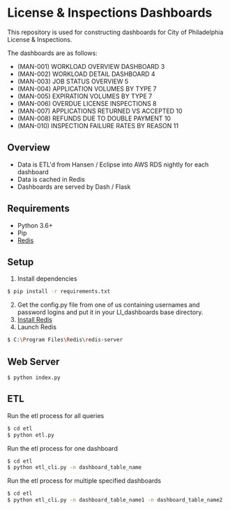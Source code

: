# License & Inspections Dashboards

This repository is used for constructing dashboards for City of Philadelphia License & Inspections.

The dashboards are as follows:

- (MAN-001) WORKLOAD OVERVIEW DASHBOARD	3
- (MAN-002) WORKLOAD DETAIL DASHBOARD	4
- (MAN-003) JOB STATUS OVERVIEW	5
- (MAN-004) APPLICATION VOLUMES BY TYPE	7
- (MAN-005) EXPIRATION VOLUMES BY TYPE	7
- (MAN-006) OVERDUE LICENSE INSPECTIONS	8
- (MAN-007) APPLICATIONS RETURNED VS ACCEPTED	10
- (MAN-008) REFUNDS DUE TO DOUBLE PAYMENT	10
- (MAN-010) INSPECTION FAILURE RATES BY REASON	11

## Overview
- Data is ETL'd from Hansen / Eclipse into AWS RDS nightly for each dashboard
- Data is cached in Redis
- Dashboards are served by Dash / Flask

## Requirements
- Python 3.6+
- Pip
- [Redis](https://github.com/rgl/redis/downloads)

## Setup
1. Install dependencies 
```bash
$ pip install -r requirements.txt
```
2. Get the config.py file from one of us containing usernames and password logins and put it in your LI_dashboards base directory.
3. [Install Redis](https://github.com/rgl/redis/downloads)
4. Launch Redis 
```bash
$ C:\Program Files\Redis\redis-server
```

## Web Server
`$ python index.py`

## ETL
Run the etl process for all queries 
```bash
$ cd etl
$ python etl.py
```
Run the etl process for one dashboard 

```bash
$ cd etl
$ python etl_cli.py -n dashboard_table_name
``` 
Run the etl process for multiple specified dashboards 
```bash
$ cd etl
$ python etl_cli.py -n dashboard_table_name1 -n dashboard_table_name2
``` 
